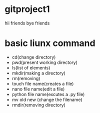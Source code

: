 # gitproject1
hii friends bye friends
# basic liunx command
- cd(change directory)
- pwd(present working directory)
- ls(list of elements)
- mkdir(making a directory)
- rm(removing)
- touch file name(creates a file)
- nano file name(edit a file)
- python file name(excutes a .py file)
- mv old new (change the filename)
- rmdir(removing directory)
